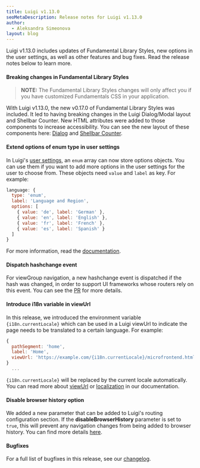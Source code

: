 ```yaml
---
title: Luigi v1.13.0
seoMetaDescription: Release notes for Luigi v1.13.0
author:
  - Aleksandra Simeonova
layout: blog
---
```


Luigi v1.13.0 includes updates of Fundamental Library Styles, new options in the user settings, as well as other features and bug fixes. Read the release notes below to learn more.

<!-- Excerpt -->

#### Breaking changes in Fundamental Library Styles

> **NOTE:** The Fundamental Library Styles changes will only affect you if you have customized Fundamentals CSS in your application.

With Luigi v1.13.0, the new v0.17.0 of Fundamental Library Styles was included. It led to having breaking changes in the Luigi Dialog/Modal layout and Shellbar Counter. New HTML attributes were added to those components to increase accessibility. You can see the new layout of these components here: [Dialog](https://sap.github.io/fundamental-styles/?path=/docs/components-dialog--default-dialog) and [Shellbar Counter](https://sap.github.io/fundamental-styles/?path=/docs/components-shellbar--primary).

#### Extend options of enum type in user settings

In Luigi's [user settings](https://docs.luigi-project.io/docs/user-settings), an `enum` array can now store options objects. You can use them if you want to add more options in the user settings for the user to choose from. These objects need `value` and `label` as key. For example:
```javascript
language: {
  type: 'enum',
  label: 'Language and Region',
  options: [
    { value: 'de', label: 'German' },
    { value: 'en', label: 'English' },
    { value: 'fr', label: 'French' },
    { value: 'es', label: 'Spanish' }
  ]
}
```
For more information, read the [documentation](https://docs.luigi-project.io/docs/user-settings?section=parameters).

#### Dispatch hashchange event

For viewGroup navigation, a new hashchange event is dispatched if the hash was changed, in order to support UI frameworks whose routers rely on this event. You can see the [PR](https://github.com/SAP/luigi/pull/2011) for more details.

#### Introduce i18n variable in viewUrl

In this release, we introduced the environment variable `{i18n.currentLocale}` which can be used in a Luigi viewUrl to indicate the page needs to be translated to a certain language. For example:
```javascript
{
  pathSegment: 'home',
  label: 'Home',
  viewUrl: 'https://example.com/{i18n.currentLocale}/microfrontend.html',
}
  ...
```
`{i18n.currentLocale}` will be replaced by the current locale automatically. You can read more about [viewUrl](https://docs.luigi-project.io/docs/navigation-advanced?section=dynamically-changeable-paths) or [localization](https://docs.luigi-project.io/docs/i18n) in our documentation.

#### Disable browser history option

We added a new parameter that can be added to Luigi's routing configuration section. If the **disableBrowserHistory** parameter is set to `true`, this will prevent any navigation changes from being added to browser history. You can find more details [here](https://docs.luigi-project.io/docs/navigation-parameters-reference?section=routing-parameters).

#### Bugfixes

For a full list of bugfixes in this release, see our [changelog](https://github.com/SAP/luigi/blob/main/CHANGELOG.md).
